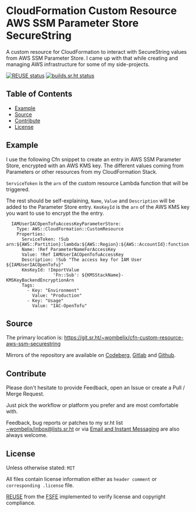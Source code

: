 <!--
SPDX-FileCopyrightText: 2024 Dominik Wombacher <dominik@wombacher.cc>

SPDX-License-Identifier: MIT
-->

# CloudFormation Custom Resource AWS SSM Parameter Store SecureString

A custom resource for CloudFormation to interact with SecureString values from AWS SSM Parameter Store. 
I came up with that while creating and managing AWS infrastructure for some of my side-projects.

[![REUSE status](https://api.reuse.software/badge/git.sr.ht/~wombelix/cfn-custom-resource-aws-ssm-securestring)](https://api.reuse.software/info/git.sr.ht/~wombelix/cfn-custom-resource-aws-ssm-securestring) 
[![builds.sr.ht status](https://builds.sr.ht/~wombelix/cfn-custom-resource-aws-ssm-securestring.svg)](https://builds.sr.ht/~wombelix/cfn-custom-resource-aws-ssm-securestring?)


## Table of Contents

* [Example](#example)
* [Source](#source)
* [Contribute](#contribute)
* [License](#license)

## Example

I use the following Cfn snippet to create an entry in AWS SSM Parameter Store, encrypted with an AWS KMS key. 
The different values coming from Parameters or other resources from my CloudFormation Stack. 

`ServiceToken` is the `arn` of the custom resource Lambda function that will be triggered.

The rest should be self-explaining, `Name`, `Value` and `Description` will be added to the Parameter Store entry. 
`KmsKeyId` is the `arn` of the AWS KMS key you want to use to encrypt the the entry.

```
  IAMUserIACOpenTofuAccessKeyParameterStore:
    Type: AWS::CloudFormation::CustomResource
    Properties:
      ServiceToken: !Sub arn:${AWS::Partition}:lambda:${AWS::Region}:${AWS::AccountId}:function:${CustomResourceLambdaName}
      Name: !Ref ParameterNameForAccessKey
      Value: !Ref IAMUserIACOpenTofuAccessKey
      Description: !Sub "The access key for IAM User ${IAMUserIACOpenTofu}"
      KmsKeyId: !ImportValue
                  'Fn::Sub': ${KMSStackName}-KMSKeyBackendEncryptionArn
      Tags: 
        - Key: "Environment"
          Value: "Production"
        - Key: "Usage"
          Value: "IAC-OpenTofu"
```

## Source

The primary location is: https://git.sr.ht/~wombelix/cfn-custom-resource-aws-ssm-securestring

Mirrors of the repository are available on
[Codeberg](https://codeberg.org/wombelix/cfn-custom-resource-aws-ssm-securestring),
[Gitlab](https://gitlab.com/wombelix/cfn-custom-resource-aws-ssm-securestring) and
[Github](https://github.com/wombelix/cfn-custom-resource-aws-ssm-securestring).

## Contribute

Please don't hesitate to provide Feedback,
open an Issue or create a Pull / Merge Request.

Just pick the workflow or platform you prefer and are most comfortable with.

Feedback, bug reports or patches to my sr.ht list
[~wombelix/inbox@lists.sr.ht](https://lists.sr.ht/~wombelix/inbox) or via
[Email and Instant Messaging](https://dominik.wombacher.cc/pages/contact.html)
are also always welcome.

## License

Unless otherwise stated: `MIT`

All files contain license information either as `header comment` or `corresponding .license` file.

[REUSE](https://reuse.software) from the [FSFE](https://fsfe.org/) implemented to verify license and copyright compliance.


